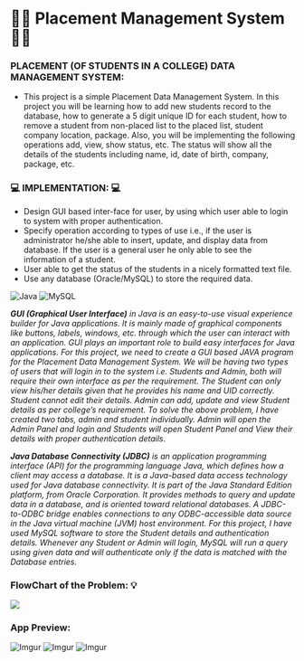 # 🧑‍🎓 **Placement Management System** 🧑‍🎓
### **PLACEMENT (OF STUDENTS IN A COLLEGE) DATA MANAGEMENT SYSTEM:**
- This project is a simple Placement Data Management System. In this project you will be learning how to add new students record to the database, how to generate a 5 digit unique ID for each student, how to remove a student from non-placed list to the placed list, student company location, package. Also, you will be implementing the following operations add, view, show status, etc. The status will show all the details of the students including name, id, date of birth, company, package, etc.

### 💻 **IMPLEMENTATION:** 💻
- Design GUI based inter-face for user, by using which user able to login to system with proper authentication.
- Specify operation according to types of use i.e., if the user is administrator he/she able to insert, update, and display data from database. If the user is a general user he only able to see the information of a student.
- User able to get the status of the students in a nicely formatted text file.
- Use any database (Oracle/MySQL) to store the required data.

![Java](https://img.shields.io/badge/java-%23ED8B00.svg?style=for-the-badge&logo=java&logoColor=white)   ![MySQL](https://img.shields.io/badge/mysql-%2300f.svg?style=for-the-badge&logo=mysql&logoColor=white)

_**GUI (Graphical User Interface)** in Java is an easy-to-use visual experience builder for Java applications. It is mainly made of graphical components like buttons, labels, windows, etc. through which the user can interact with an application. GUI plays an important role to build easy interfaces for Java applications. For this project, we need to create a GUI based JAVA program for the Placement Data Management System. We will be having two types of users that will login in to the system i.e. Students and Admin, both will require their own interface as per the requirement. The Student can only view his/her details given that he provides his name and UID correctly. Student cannot edit their details. Admin can add, update and view Student details as per college’s requirement. To solve the above problem, I have created two tabs, admin and student individually. Admin will open the Admin Panel and login and Students will open Student Panel and View their details with proper authentication details._



_**Java Database Connectivity (JDBC)** is an application programming interface (API) for the programming language Java, which defines how a client may access a database. 
It is a Java-based data access technology used for Java database connectivity. It is part of the Java Standard Edition platform, from Oracle Corporation. It provides methods to query and update data in a database, and is oriented toward relational databases. A JDBC-to-ODBC bridge enables connections to any ODBC-accessible data source in the Java virtual machine (JVM) host environment. For this project, I have used MySQL software to store the Student details and authentication details. Whenever any Student or Admin will login, MySQL will run a query using given data and will authenticate only if the data is matched with the Database entries._

### **FlowChart of the Problem:** 💡
![](https://i.imgur.com/KKvNKGJl.png)

### **App Preview:**
![Imgur](https://i.imgur.com/Nz8xhGWl.png)
![Imgur](https://i.imgur.com/SodcQ9El.png)
![Imgur](https://i.imgur.com/6hGQxm1l.png)
